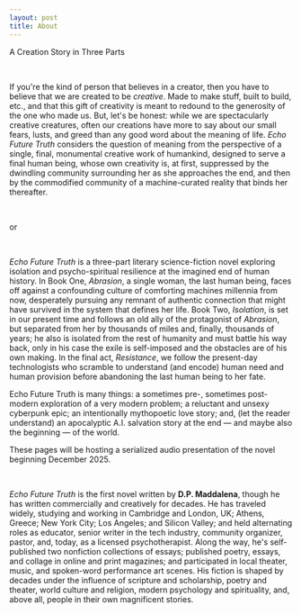 ```yaml
---
layout: post
title: About
---
```



A Creation Story in Three Parts

&nbsp;

If you're the kind of person that believes in a creator, then you have to believe that we are created to be *creative*. Made to make stuff, built to build, etc., and that this gift of creativity is meant to redound to the generosity of the one who made us. But, let's be honest: while we are spectacularly creative creatures, often our creations have more to say about our small fears, lusts, and greed than any good word about the meaning of life. *Echo Future Truth* considers the question of meaning from the perspective of a single, final, monumental creative work of humankind, designed to serve a final human being, whose own creativity is, at first, suppressed by the dwindling community surrounding her as she approaches the end, and then by the commodified community of a machine-curated reality that binds her thereafter. 

&nbsp;

or

&nbsp;

*Echo Future Truth* is a three-part literary science-fiction novel exploring isolation and psycho-spiritual resilience at the imagined end of human history. In Book One, *Abrasion*, a single woman, the last human being, faces off against a confounding culture of comforting machines millennia from now, desperately pursuing any remnant of authentic connection that might have survived in the system that defines her life. Book Two, *Isolation*, is set in our present time and follows an old ally of the protagonist of *Abrasion*, but separated from her by thousands of miles and, finally, thousands of years; he also is isolated from the rest of humanity and must battle his way back, only in his case the exile is self-imposed and the obstacles are of his own making. In the final act, *Resistance*, we follow the present-day technologists who scramble to understand (and encode) human need and human provision before abandoning the last human being to her fate. 

Echo Future Truth is many things: a sometimes pre-, sometimes post-modern exploration of a very modern problem; a reluctant and unsexy cyberpunk epic; an intentionally mythopoetic love story; and, (let the reader understand) an apocalyptic A.I. salvation story at the end — and maybe also the beginning — of the world.

These pages will be hosting a serialized audio presentation of the novel beginning December 2025. 

&nbsp;

*Echo Future Truth* is the first novel written by **D.P. Maddalena**, though he has written commercially and creatively for decades. He has traveled widely, studying and working in Cambridge and London, UK; Athens, Greece; New York City; Los Angeles; and Silicon Valley; and held alternating roles as educator, senior writer in the tech industry, community organizer, pastor, and, today, as a licensed psychotherapist. Along the way, he's self-published two nonfiction collections of essays; published poetry, essays, and collage in online and print magazines; and participated in local theater, music, and spoken-word performance art scenes. His fiction is shaped by decades under the influence of scripture and scholarship, poetry and theater, world culture and religion, modern psychology and spirituality, and, above all, people in their own magnificent stories.
